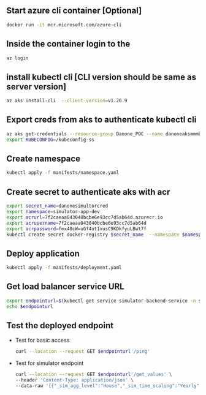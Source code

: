 ## Start azure cli container [Optional]
```bash
docker run -it mcr.microsoft.com/azure-cli
```

## Inside the container login to the 
```bash
az login
```

## install kubectl cli [CLI version should be same as server version]
```bash
az aks install-cli  --client-version=v1.20.9
```

## Export creds from aks to authenticate kubectl cli
```bash
az aks get-credentials --resource-group Danone_POC --name danoneaksmmmb28049090a --file kubeconfig-ss
export KUBECONFIG=/kubeconfig-ss
```

## Create namespace
```bash
kubectl apply -f manifests/namespace.yaml
```

## Create secret to authenticate aks with acr
```bash
export secret_name=danonesimultorcred
export namespace=simulator-app-dev
export acrurl=7f2caeaa043040bcbe6e93cc7d5ab64d.azurecr.io
export acrusername=7f2caeaa043040bcbe6e93cc7d5ab64d
export acrpassword=fmx40cW=uGf4ut1xusC9KDkfyuLBwt7f
kubectl create secret docker-registry $secret_name  --namespace $namespace --docker-server=$acrurl --docker-username=$acrusername --docker-password=$acrpassword
```

## Deploy application
```bash
kubectl apply -f manifests/deployment.yaml
```

## Get load balancer service URL
```bash
export endpointurl=$(kubectl get service simulator-backend-service -n simulator-app-dev --output="jsonpath={.status.loadBalancer.ingress[0].ip}"):$(kubectl get service simulator-backend-service -n simulator-app-dev --output="jsonpath={.spec.ports[0].port}")
echo $endpointurl
```

## Test the deployed endpoint
- Test for basic access
    ```bash 
    curl --location --request GET $endpointurl'/ping'
    ```
- Test for simulator endpoint
    ```bash
    curl --location --request GET $endpointurl'/get_values' \
    --header 'Content-Type: application/json' \
    --data-raw '[{"_sim_agg_level":"House","_sim_time_scaling":"Yearly"}]'
    ```